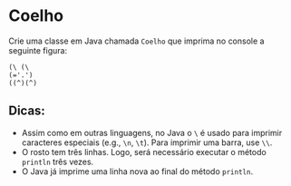 # Coelho

Crie uma classe em Java chamada `Coelho` que imprima no console a seguinte figura:

```
(\ (\
(='.') 
((^)(^)
```

## Dicas:
- Assim como em outras linguagens, no Java o `\` é usado para imprimir caracteres especiais (e.g., `\n`, `\t`). Para imprimir uma barra, use `\\`.
- O rosto tem três linhas. Logo, será necessário executar o método `println` três vezes.
- O Java já imprime uma linha nova ao final do método `println`.
